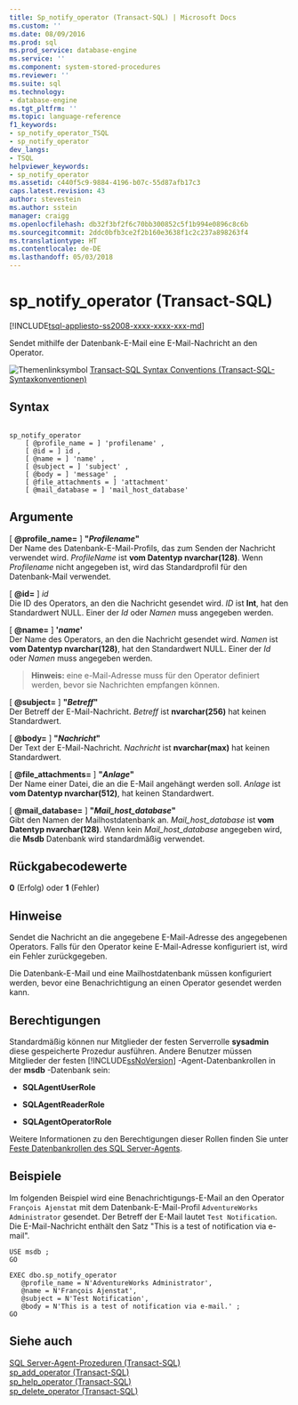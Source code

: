 ```yaml
---
title: Sp_notify_operator (Transact-SQL) | Microsoft Docs
ms.custom: ''
ms.date: 08/09/2016
ms.prod: sql
ms.prod_service: database-engine
ms.service: ''
ms.component: system-stored-procedures
ms.reviewer: ''
ms.suite: sql
ms.technology:
- database-engine
ms.tgt_pltfrm: ''
ms.topic: language-reference
f1_keywords:
- sp_notify_operator_TSQL
- sp_notify_operator
dev_langs:
- TSQL
helpviewer_keywords:
- sp_notify_operator
ms.assetid: c440f5c9-9884-4196-b07c-55d87afb17c3
caps.latest.revision: 43
author: stevestein
ms.author: sstein
manager: craigg
ms.openlocfilehash: db32f3bf2f6c70bb300852c5f1b994e0896c8c6b
ms.sourcegitcommit: 2ddc0bfb3ce2f2b160e3638f1c2c237a898263f4
ms.translationtype: HT
ms.contentlocale: de-DE
ms.lasthandoff: 05/03/2018
---
```

# <a name="spnotifyoperator-transact-sql"></a>sp_notify_operator (Transact-SQL)
[!INCLUDE[tsql-appliesto-ss2008-xxxx-xxxx-xxx-md](../../includes/tsql-appliesto-ss2008-xxxx-xxxx-xxx-md.md)]

  Sendet mithilfe der Datenbank-E-Mail eine E-Mail-Nachricht an den Operator.  
  
 
 ![Themenlinksymbol](../../database-engine/configure-windows/media/topic-link.gif "Topic link icon") [Transact-SQL Syntax Conventions (Transact-SQL-Syntaxkonventionen)](../../t-sql/language-elements/transact-sql-syntax-conventions-transact-sql.md)  
  
## <a name="syntax"></a>Syntax  
  
```  
  
sp_notify_operator  
    [ @profile_name = ] 'profilename' ,  
    [ @id = ] id ,  
    [ @name = ] 'name' ,  
    [ @subject = ] 'subject' ,  
    [ @body = ] 'message' ,  
    [ @file_attachments = ] 'attachment'  
    [ @mail_database = ] 'mail_host_database'  
```  
  
## <a name="arguments"></a>Argumente  
 [  **@profile_name=** ] **"***Profilename***"**  
 Der Name des Datenbank-E-Mail-Profils, das zum Senden der Nachricht verwendet wird. *ProfileName* ist **vom Datentyp nvarchar(128)**. Wenn *Profilename* nicht angegeben ist, wird das Standardprofil für den Datenbank-Mail verwendet.  
  
 [ **@id=** ] *id*  
 Die ID des Operators, an den die Nachricht gesendet wird. *ID* ist **Int**, hat den Standardwert NULL. Einer der *Id* oder *Namen* muss angegeben werden.  
  
 [ **@name=** ] **'***name***'**  
 Der Name des Operators, an den die Nachricht gesendet wird. *Namen* ist **vom Datentyp nvarchar(128)**, hat den Standardwert NULL. Einer der *Id* oder *Namen* muss angegeben werden.  
  
> **Hinweis:** eine e-Mail-Adresse muss für den Operator definiert werden, bevor sie Nachrichten empfangen können.  
  
 [  **@subject=** ] **"***Betreff***"**  
 Der Betreff der E-Mail-Nachricht. *Betreff* ist **nvarchar(256)** hat keinen Standardwert.  
  
 [  **@body=** ] **"***Nachricht***"**  
 Der Text der E-Mail-Nachricht. *Nachricht* ist **nvarchar(max)** hat keinen Standardwert.  
  
 [  **@file_attachments=** ] **"***Anlage***"**  
 Der Name einer Datei, die an die E-Mail angehängt werden soll. *Anlage* ist **vom Datentyp nvarchar(512)**, hat keinen Standardwert.  
  
 [  **@mail_database=** ] **"***Mail_host_database***"**  
 Gibt den Namen der Mailhostdatenbank an. *Mail_host_database* ist **vom Datentyp nvarchar(128)**. Wenn kein *Mail_host_database* angegeben wird, die **Msdb** Datenbank wird standardmäßig verwendet.  
  
## <a name="return-code-values"></a>Rückgabecodewerte  
 **0** (Erfolg) oder **1** (Fehler)  
  
## <a name="remarks"></a>Hinweise  
 Sendet die Nachricht an die angegebene E-Mail-Adresse des angegebenen Operators. Falls für den Operator keine E-Mail-Adresse konfiguriert ist, wird ein Fehler zurückgegeben.  
  
 Die Datenbank-E-Mail und eine Mailhostdatenbank müssen konfiguriert werden, bevor eine Benachrichtigung an einen Operator gesendet werden kann.  
  
## <a name="permissions"></a>Berechtigungen  
 Standardmäßig können nur Mitglieder der festen Serverrolle **sysadmin** diese gespeicherte Prozedur ausführen. Andere Benutzer müssen Mitglieder der festen [!INCLUDE[ssNoVersion](../../includes/ssnoversion-md.md)] -Agent-Datenbankrollen in der **msdb** -Datenbank sein:  
  
-   **SQLAgentUserRole**  
  
-   **SQLAgentReaderRole**  
  
-   **SQLAgentOperatorRole**  
  
 Weitere Informationen zu den Berechtigungen dieser Rollen finden Sie unter [Feste Datenbankrollen des SQL Server-Agents](http://msdn.microsoft.com/library/719ce56b-d6b2-414a-88a8-f43b725ebc79).  
  
## <a name="examples"></a>Beispiele  
 Im folgenden Beispiel wird eine Benachrichtigungs-E-Mail an den Operator `François Ajenstat` mit dem Datenbank-E-Mail-Profil `AdventureWorks Administrator` gesendet. Der Betreff der E-Mail lautet `Test Notification`. Die E-Mail-Nachricht enthält den Satz "This is a test of notification via e-mail".  
  
```  
USE msdb ;  
GO  
  
EXEC dbo.sp_notify_operator  
   @profile_name = N'AdventureWorks Administrator',  
   @name = N'François Ajenstat',  
   @subject = N'Test Notification',  
   @body = N'This is a test of notification via e-mail.' ;  
GO  
```  
  
## <a name="see-also"></a>Siehe auch  
 [SQL Server-Agent-Prozeduren &#40;Transact-SQL&#41;](../../relational-databases/system-stored-procedures/sql-server-agent-stored-procedures-transact-sql.md)   
 [sp_add_operator &#40;Transact-SQL&#41;](../../relational-databases/system-stored-procedures/sp-add-operator-transact-sql.md)   
 [sp_help_operator &#40;Transact-SQL&#41;](../../relational-databases/system-stored-procedures/sp-help-operator-transact-sql.md)   
 [sp_delete_operator &#40;Transact-SQL&#41;](../../relational-databases/system-stored-procedures/sp-delete-operator-transact-sql.md)  
  
  
